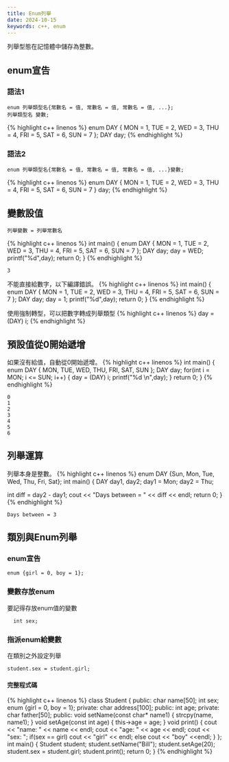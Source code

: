 ```yaml
---
title: Enum列舉
date: 2024-10-15
keywords: c++, enum 
---
```

列舉型態在記憶體中儲存為整數。
## enum宣告
### 語法1
```
enum 列舉類型名{常數名 = 值, 常數名 = 值, 常數名 = 值, ...};
列舉類型名 變數;
```
{% highlight c++ linenos %}
enum DAY {
  MON = 1, TUE = 2, WED = 3, THU = 4, FRI = 5, SAT = 6, SUN = 7
};
DAY day;
{% endhighlight %}

### 語法2
```
enum 列舉類型名{常數名 = 值, 常數名 = 值, 常數名 = 值, ...}變數;
```
{% highlight c++ linenos %}
enum DAY {
  MON = 1, TUE = 2, WED = 3, THU = 4, FRI = 5, SAT = 6, SUN = 7
} day;
{% endhighlight %}

## 變數設值
```
列舉變數 = 列舉常數名
```

{% highlight c++ linenos %}
int main() {
  enum DAY {
    MON = 1, TUE = 2, WED = 3, THU = 4, FRI = 5, SAT = 6, SUN = 7
  };
  DAY day;
  day = WED;
  printf("%d",day);
  return 0;
}
{% endhighlight %}
```
3
```

不能直接給數字，以下編譯錯誤。
{% highlight c++ linenos %}
int main() {
  enum DAY {
    MON = 1, TUE = 2, WED = 3, THU = 4, FRI = 5, SAT = 6, SUN = 7
  };
  DAY day;
  day = 1;
  printf("%d",day);
  return 0;
}
{% endhighlight %}

使用強制轉型，可以把數字轉成列舉類型
{% highlight c++ linenos %}
    day = (DAY) i;
{% endhighlight %}

## 預設值從0開始遞增
如果沒有給值，自動從0開始遞增。
{% highlight c++ linenos %}
int main() {
  enum DAY {
    MON, TUE, WED, THU, FRI, SAT, SUN
  };
  DAY day;
  for(int i = MON; i <= SUN; i++) {
    day = (DAY) i;
    printf("%d \n",day);
  }
  return 0;
}
{% endhighlight %}
```
0 
1 
2 
3 
4 
5 
6
```

## 列舉運算
列舉本身是整數。
{% highlight c++ linenos %}
enum DAY {Sun, Mon, Tue, Wed, Thu, Fri, Sat};
int main() {
  DAY day1, day2;
  day1 = Mon;
  day2 = Thu;
  
  int diff = day2 - day1;
  cout << "Days between = " << diff << endl;
  return 0;
}  
{% endhighlight %}
```
Days between = 3
```

## 類別與Enum列舉
### enum宣告
```
enum {girl = 0, boy = 1};
```

### 變數存放enum

要記得存放enum值的變數

```
  int sex;
```

### 指派enum給變數

在類別之外設定列舉
```
student.sex = student.girl;
```

#### 完整程式碼
{% highlight c++ linenos %}
class Student {
public:
  char name[50];
  int sex;
  enum {girl = 0, boy = 1};
private:
  char address[100];
public:
  int age;
private:
  char father[50];
public:
  void setName(const char* name1) {
    strcpy(name, name1);
  }
  void setAge(const int age) {
    this->age = age;
  }
  void print() {
    cout << "name: " << name << endl;
    cout << "age: " << age << endl;
    cout << "sex: ";
    if(sex == girl)
      cout << "girl" << endl;
    else
      cout << "boy" <<endl;
  }
};
int main() {
  Student student;
  student.setName("Bill");
  student.setAge(20);
  student.sex = student.girl;
  student.print();
  return 0;
}
{% endhighlight %}

